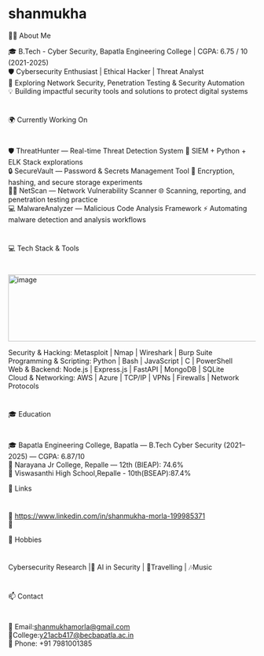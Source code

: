 # shanmukha


👨‍💻 About Me

🎓 B.Tech - Cyber Security, Bapatla Engineering College | CGPA: 6.75 / 10 (2021-2025)        
🛡️ Cybersecurity Enthusiast | Ethical Hacker | Threat Analyst                                                                                                                                
🌱 Exploring Network Security, Penetration Testing & Security Automation                         
💡 Building impactful security tools and solutions to protect digital systems
#

🌍 Currently Working On
#
🛡️ ThreatHunter — Real-time Threat Detection System
🚀 SIEM + Python + ELK Stack explorations                                                        
🔒 SecureVault — Password & Secrets Management Tool
🧰 Encryption, hashing, and secure storage experiments                                    
🕵️‍♂️ NetScan — Network Vulnerability Scanner
🌐 Scanning, reporting, and penetration testing practice                                   
💻 MalwareAnalyzer — Malicious Code Analysis Framework
⚡ Automating malware detection and analysis workflows


#


💻 Tech Stack & Tools                                                                                                                                                         
#

<img width="565" height="136" alt="image" src="https://github.com/user-attachments/assets/501fdf48-4c04-4f6e-8a3f-2b569e3030c8" />

Security & Hacking: Metasploit | Nmap | Wireshark | Burp Suite                         
Programming & Scripting: Python | Bash | JavaScript | C | PowerShell                      
Web & Backend: Node.js | Express.js | FastAPI | MongoDB | SQLite                        
Cloud & Networking: AWS | Azure | TCP/IP | VPNs | Firewalls | Network Protocols        
#
🎓 Education                   
#      
🎓 Bapatla Engineering College, Bapatla — B.Tech Cyber Security (2021–2025) — CGPA: 6.87/10                                                                                                                    
📘 Narayana Jr College, Repalle — 12th (BIEAP): 74.6%                                                                                                                                                   
🏫 Viswasanthi High School,Repalle - 10th(BSEAP):87.4%


🔗 Links 
#
💼 https://www.linkedin.com/in/shanmukha-morla-199985371                                             
🐙 

🧩 Hobbies                                                                                             
#
 Cybersecurity Research |🤖 AI in Security | 🧳Travelling | 🎶Music                                    
 #
📫 Contact                                                                                              
#
📧 Email:shanmukhamorla@gmail.com                                                                          
📧College:y21acb417@becbapatla.ac.in                                                                        
📱 Phone: +91 7981001385
